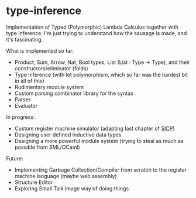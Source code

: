 # type-inference
Implementation of Typed (Polymorphic) Lambda Calculus together with type inference. I'm just trying to understand how the sausage is made, and it's fascinating.

What is implemented so far:
* Product, Sum, Arrow, Nat, Bool types, List (List : Type -> Type), and their constructors/eliminator (folds)
* Type inference (with let polymorphism, which so far was the hardest bit in all of this)
* Rudimentary module system
* Custom parsing combinator library for the syntax
* Parser
* Evaluator

In progress:
* Custom register machine simulator (adapting last chapter of [SICP](https://mitpress.mit.edu/sites/default/files/sicp/full-text/book/book.html))
* Designing user defined inductive data types
* Designing a more powerful module system (trying to steal as much as possible from SML/OCaml)

Future:
* Implementing Garbage Collection/Compiler from scratch to the register machine language (maybe web assembly)
* Structure Editor
* Exploring Small Talk Image way of doing things
